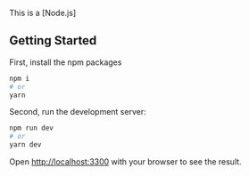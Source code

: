 This is a [Node.js] 

## Getting Started

First, install the npm packages

```bash
npm i
# or
yarn
```

Second, run the development server:

```bash
npm run dev
# or
yarn dev
```

Open [http://localhost:3300](http://localhost:3300) with your browser to see the result.
